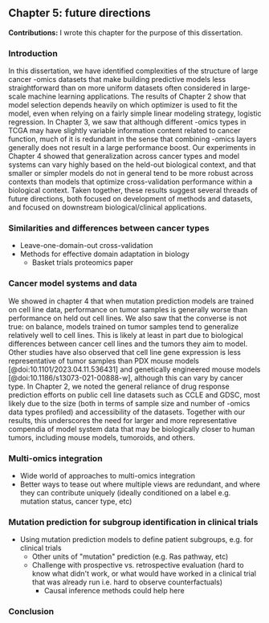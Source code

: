 ## Chapter 5: future directions

**Contributions:**
I wrote this chapter for the purpose of this dissertation.

### Introduction

In this dissertation, we have identified complexities of the structure of large cancer -omics datasets that make building predictive models less straightforward than on more uniform datasets often considered in large-scale machine learning applications.
The results of Chapter 2 show that model selection depends heavily on which optimizer is used to fit the model, even when relying on a fairly simple linear modeling strategy, logistic regression.
In Chapter 3, we saw that although different -omics types in TCGA may have slightly variable information content related to cancer function, much of it is redundant in the sense that combining -omics layers generally does not result in a large performance boost.
Our experiments in Chapter 4 showed that generalization across cancer types and model systems can vary highly based on the held-out biological context, and that smaller or simpler models do not in general tend to be more robust across contexts than models that optimize cross-validation performance within a biological context.
Taken together, these results suggest several threads of future directions, both focused on development of methods and datasets, and focused on downstream biological/clinical applications.

### Similarities and differences between cancer types

- Leave-one-domain-out cross-validation
- Methods for effective domain adaptation in biology
    - Basket trials proteomics paper

### Cancer model systems and data

We showed in chapter 4 that when mutation prediction models are trained on cell line data, performance on tumor samples is generally worse than performance on held out cell lines.
We also saw that the converse is not true: on balance, models trained on tumor samples tend to generalize relatively well to cell lines.
This is likely at least in part due to biological differences between cancer cell lines and the tumors they aim to model.
Other studies have also observed that cell line gene expression is less representative of tumor samples than PDX mouse models [@doi:10.1101/2023.04.11.536431] and genetically engineered mouse models [@doi:10.1186/s13073-021-00888-w], although this can vary by cancer type.
In Chapter 2, we noted the general reliance of drug response prediction efforts on public cell line datasets such as CCLE and GDSC, most likely due to the size (both in terms of sample size and number of -omics data types profiled) and accessibility of the datasets.
Together with our results, this underscores the need for larger and more representative compendia of model system data that may be biologically closer to human tumors, including mouse models, tumoroids, and others.

### Multi-omics integration

- Wide world of approaches to multi-omics integration
- Better ways to tease out where multiple views are redundant, and where they can contribute uniquely
  (ideally conditioned on a label e.g. mutation status, cancer type, etc)

### Mutation prediction for subgroup identification in clinical trials

- Using mutation prediction models to define patient subgroups, e.g. for clinical trials
    - Other units of "mutation" prediction (e.g. Ras pathway, etc)
    - Challenge with prospective vs. retrospective evaluation (hard to know what didn't work,
      or what would have worked in a clinical trial that was already run i.e. hard to observe
      counterfactuals)
        - Causal inference methods could help here

### Conclusion
